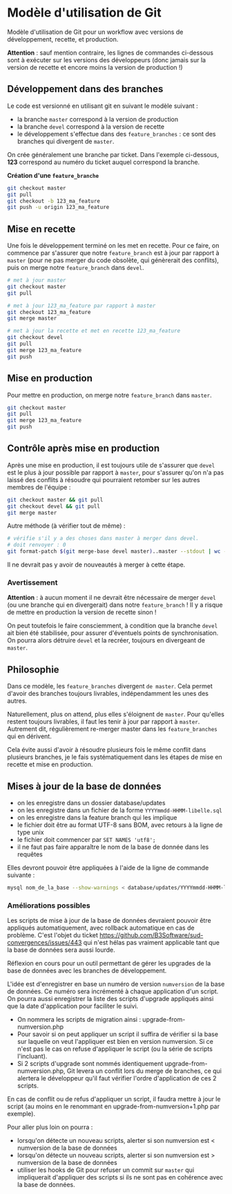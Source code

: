 # Modèle d'utilisation de Git

Modèle d'utilisation de Git pour un workflow avec versions de développement, recette, et production.

__Attention__ : sauf mention contraire, les lignes de commandes ci-dessous sont à exécuter sur les versions des développeurs (donc jamais sur la version de recette et encore moins la version de production !)


## Développement dans des branches

Le code est versionné en utilisant git en suivant le modèle suivant : 
- la branche `master` correspond à la version de production
- la branche `devel` correspond à la version de recette
- le développement s'effectue dans des `feature_branches` : ce sont des branches qui divergent de `master`. 

On crée généralement une branche par ticket. Dans l'exemple ci-dessous, __123__ correspond au numéro du ticket auquel correspond la branche.

__Création d'une `feature_branche`__
```bash
git checkout master
git pull
git checkout -b 123_ma_feature
git push -u origin 123_ma_feature
```

## Mise en recette

Une fois le développement terminé on les met en recette. Pour ce faire, on commence par s'assurer que notre `feature_branch` est à jour par rapport à `master` (pour ne pas merger du code obsolète, qui génèrerait des conflits), puis on merge notre `feature_branch` dans `devel`.

```bash
# met à jour master
git checkout master
git pull

# met à jour 123_ma_feature par rapport à master
git checkout 123_ma_feature
git merge master

# met à jour la recette et met en recette 123_ma_feature
git checkout devel
git pull
git merge 123_ma_feature
git push
```


## Mise en production

Pour mettre en production, on merge notre `feature_branch` dans `master`.

```bash
git checkout master
git pull
git merge 123_ma_feature
git push
```


## Contrôle après mise en production

Après une mise en production, il est toujours utile de s'assurer que `devel` est le plus à jour possible par rapport à `master`, pour s'assurer qu'on n'a pas laissé des conflits à résoudre qui pourraient retomber sur les autres membres de l'équipe : 

```bash
git checkout master && git pull
git checkout devel && git pull
git merge master
```

Autre méthode (à vérifier tout de même) : 

```bash
# vérifie s'il y a des choses dans master à merger dans devel. 
# doit renvoyer : 0
git format-patch $(git merge-base devel master)..master --stdout | wc -l
```

Il ne devrait pas y avoir de nouveautés à merger à cette étape.


### Avertissement

__Attention__ : à aucun moment il ne devrait être nécessaire de merger `devel` (ou une branche qui en divergerait) dans notre `feature_branch` ! Il y a risque de mettre en production la version de recette sinon !

On peut toutefois le faire consciemment, à condition que la branche `devel` ait bien été stabilisée, pour assurer d'éventuels points de synchronisation. On pourra alors détruire `devel` et la recréer, toujours en divergeant de `master`.


## Philosophie

Dans ce modèle, les `feature_branches` divergent `de master`. Cela permet d'avoir des branches toujours livrables, indépendamment les unes des autres. 

Naturellement, plus on attend, plus elles s'éloignent de `master`. Pour qu'elles restent toujours livrables, il faut les tenir à jour par rapport à `master`. Autrement dit, régulièrement re-merger master dans les `feature_branches` qui en dérivent.

Cela évite aussi d'avoir à résoudre plusieurs fois le même conflit dans plusieurs branches, je le fais systématiquement dans les étapes de mise en recette et mise en production.


## Mises à jour de la base de données

- on les enregistre dans un dossier database/updates 
- on les enregistre dans un fichier de la forme `YYYYmmdd-HHMM-libelle.sql`
- on les enregistre dans la feature branch qui les implique
- le fichier doit être au format UTF-8 sans BOM, avec retours à la ligne de type unix
- le fichier doit commencer par `SET NAMES 'utf8';`
- il ne faut pas faire apparaître le nom de la base de donnée dans les requêtes

Elles devront pouvoir être appliquées à l'aide de la ligne de commande suivante : 

```bash
mysql nom_de_la_base --show-warnings < database/updates/YYYYmmdd-HHMM-libelle.sql > database/updates/YYYYmmdd-HHMM-libelle.log
```


### Améliorations possibles

Les scripts de mise à jour de la base de données devraient pouvoir être appliqués automatiquement, avec rollback automatique en cas de problème. C'est l'objet du ticket https://github.com/B3Software/sud-convergences/issues/443 qui n'est hélas pas vraiment applicable tant que la base de données sera aussi lourde.

Réflexion en cours pour un outil permettant de gérer les upgrades de la base de données avec les branches de développement.

L'idée est d'enregistrer en base un numéro de version `numversion` de la base de données. Ce numéro sera incrémenté à chaque application d'un script. On pourra aussi enregistrer la liste des scripts d'upgrade appliqués ainsi que la date d'application pour faciliter le suivi.

- On nommera les scripts de migration ainsi : upgrade-from-numversion.php 
- Pour savoir si on peut appliquer un script il suffira de vérifier si la base sur laquelle on veut l'appliquer est bien en version numversion. Si ce n'est pas le cas on refuse d'appliquer le script (ou la série de scripts l'incluant).
- Si 2 scripts d'upgrade sont nommés identiquement upgrade-from-numversion.php, Git levera un conflit lors du merge de branches, ce qui alertera le développeur qu'il faut vérifier l'ordre d'application de ces 2 scripts. 

En cas de conflit ou de refus d'appliquer un script, il faudra mettre à jour le script (au moins en le renommant en upgrade-from-numversion+1.php par exemple).

Pour aller plus loin on pourra : 

- lorsqu'on détecte un nouveau scripts, alerter si son numversion est < numversion de la base de données
- lorsqu'on détecte un nouveau scripts, alerter si son numversion est > numversion de la base de données 
- utiliser les hooks de Git pour refuser un commit sur `master` qui impliquerait d'appliquer des scripts si ils ne sont pas en cohérence avec la base de données.
